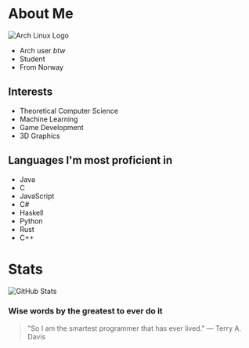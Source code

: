 

<!---
ThobiasKH/ThobiasKH is a ✨ special ✨ repository because its `README.md` (this file) appears on your GitHub profile.
You can click the Preview link to take a look at your changes.
--->

# About Me
![Arch Linux Logo](https://archlinux.org/favicon.ico) 
- Arch user *btw*
- Student
- From Norway

## Interests
- Theoretical Computer Science
- Machine Learning
- Game Development
- 3D Graphics

## Languages I'm most proficient in
- Java
- C
- JavaScript
- C#
- Haskell
- Python
- Rust
- C++

# Stats
![GitHub Stats](https://github-readme-stats.vercel.app/api?username=ThobiasKH&show_icons=true&theme=radical)

### Wise words by the greatest to ever do it
> "So I am the smartest programmer that has ever lived."
> — Terry A. Davis
